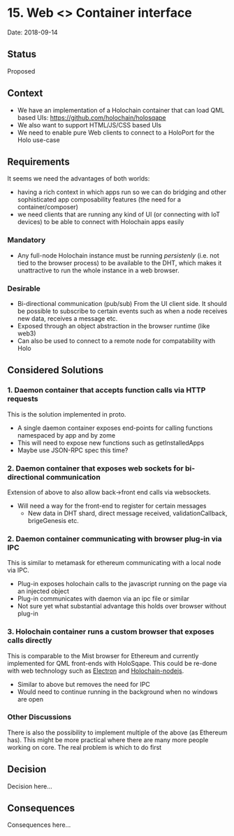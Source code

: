 # 15. Web <> Container interface

Date: 2018-09-14

## Status

Proposed

## Context
* We have an implementation of a Holochain container that can load QML based UIs: https://github.com/holochain/holosqape
* We also want to support HTML/JS/CSS based UIs
* We need to enable pure Web clients to connect to a HoloPort for the Holo use-case

    

## Requirements
It seems we need the advantages of both worlds:
* having a rich context in which apps run so we can do bridging and other sophisticated
  app composability features (the need for a container/composer)
* we need clients that are running any kind of UI (or connecting with IoT devices)
  to be able to connect with Holochain apps easily
### Mandatory
- Any full-node Holochain instance must be running *persistenly* (i.e. not tied to the browser process)
  to be available to the DHT, which makes it unattractive to run the whole instance in a web browser.


### Desirable
- Bi-directional communication (pub/sub)
    From the UI client side. It should be possible to subscribe to certain events such as when a node receives new data, receives a message etc.
- Exposed through an object abstraction in the browser runtime (like web3)
- Can also be used to connect to a remote node for compatability with Holo

## Considered Solutions

### 1. Daemon container that accepts function calls via HTTP requests
This is the solution implemented in proto. 
- A single daemon container exposes end-points for calling functions namespaced by app and by zome
- This will need to expose new functions such as getInstalledApps
- Maybe use JSON-RPC spec this time?

### 2. Daemon container that exposes web sockets for bi-directional communication
Extension of above to also allow back->front end calls via websockets. 
- Will need a way for the front-end to register for certain messages
    - New data in DHT shard, direct message received, validationCallback, brigeGenesis etc.

### 2. Daemon container communicating with browser plug-in via IPC
This is similar to metamask for ethereum communicating with a local node via IPC. 
- Plug-in exposes holochain calls to the javascript running on the page via an injected object
- Plug-in communicates with daemon via an ipc file or similar
- Not sure yet what substantial advantage this holds over browser without plug-in

### 3. Holochain container runs a custom browser that exposes calls directly
This is comparable to the Mist browser for Ethereum and currently implemented for QML
front-ends with HoloSqape. 
This could be re-done with web technology such as [Electron](https://electronjs.org/) and [Holochain-nodejs](https://github.com/holochain/holochain-nodejs).  
- Similar to above but removes the need for IPC
- Would need to continue running in the background when no windows are open


### Other Discussions

There is also the possibility to implement multiple of the above (as Ethereum has). This might be more practical where there are many more people working on core. The real problem is which to do first

## Decision

Decision here...

## Consequences

Consequences here...


